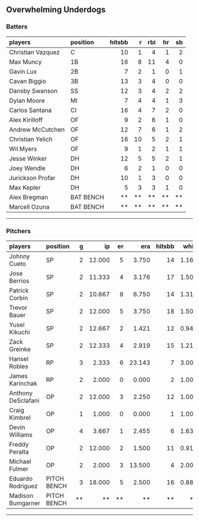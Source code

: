 ## Overwhelming Underdogs

### Batters

 
|players           |position  | hitsbb|  r| rbi| hr| sb| 
|:-----------------|:---------|------:|--:|---:|--:|--:| 
|Christian Vazquez |C         |     10|  1|   4|  1|  2| 
|Max Muncy         |1B        |     16|  8|  11|  4|  0| 
|Gavin Lux         |2B        |      7|  2|   1|  0|  1| 
|Cavan Biggio      |3B        |     13|  3|   4|  0|  0| 
|Dansby Swanson    |SS        |     12|  3|   4|  2|  2| 
|Dylan Moore       |MI        |      7|  4|   4|  1|  3| 
|Carlos Santana    |CI        |     16|  4|   7|  2|  0| 
|Alex Kirilloff    |OF        |      9|  2|   6|  1|  0| 
|Andrew McCutchen  |OF        |     12|  7|   6|  1|  2| 
|Christian Yelich  |OF        |     16| 10|   5|  2|  1| 
|Wil Myers         |OF        |      9|  1|   2|  1|  1| 
|Jesse Winker      |DH        |     12|  5|   5|  2|  1| 
|Joey Wendle       |DH        |      6|  2|   1|  0|  0| 
|Jurickson Profar  |DH        |     10|  1|   3|  0|  0| 
|Max Kepler        |DH        |      5|  3|   3|  1|  0| 
|Alex Bregman      |BAT BENCH |     **| **|  **| **| **| 
|Marcell Ozuna     |BAT BENCH |     **| **|  **| **| **| 


* * *

### Pitchers

 
|players            |position    |  g|     ip| er|    era| hitsbb|  whip| so|  w| sv| 
|:------------------|:-----------|--:|------:|--:|------:|------:|-----:|--:|--:|--:| 
|Johnny Cueto       |SP          |  2| 12.000|  5|  3.750|     14| 1.167| 11|  1|  0| 
|Jose Berrios       |SP          |  2| 11.333|  4|  3.176|     17| 1.500|  9|  0|  0| 
|Patrick Corbin     |SP          |  2| 10.667|  8|  6.750|     14| 1.312|  8|  0|  0| 
|Trevor Bauer       |SP          |  2| 12.000|  5|  3.750|     18| 1.500| 18|  1|  0| 
|Yusei Kikuchi      |SP          |  2| 12.667|  2|  1.421|     12| 0.947| 12|  2|  0| 
|Zack Greinke       |SP          |  2| 12.333|  4|  2.919|     15| 1.216|  8|  1|  0| 
|Hansel Robles      |RP          |  3|  2.333|  6| 23.143|      7| 3.000|  1|  0|  1| 
|James Karinchak    |RP          |  2|  2.000|  0|  0.000|      2| 1.000|  1|  0|  1| 
|Anthony DeSclafani |OP          |  2| 12.000|  3|  2.250|     12| 1.000| 15|  1|  0| 
|Craig Kimbrel      |OP          |  1|  1.000|  0|  0.000|      1| 1.000|  3|  0|  0| 
|Devin Williams     |OP          |  4|  3.667|  1|  2.455|      6| 1.636|  4|  2|  0| 
|Freddy Peralta     |OP          |  2| 12.000|  2|  1.500|     11| 0.917| 18|  1|  0| 
|Michael Fulmer     |OP          |  2|  2.000|  3| 13.500|      4| 2.000|  2|  0|  0| 
|Eduardo Rodriguez  |PITCH BENCH |  3| 18.000|  5|  2.500|     16| 0.889| 21|  1|  0| 
|Madison Bumgarner  |PITCH BENCH | **|     **| **|     **|     **|    **| **| **| **| 


* * *


